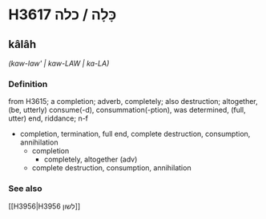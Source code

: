 # H3617 כָּלָה / כלה

## kâlâh

_(kaw-law' | kaw-LAW | ka-LA)_

### Definition

from H3615; a completion; adverb, completely; also destruction; altogether, (be, utterly) consume(-d), consummation(-ption), was determined, (full, utter) end, riddance; n-f

- completion, termination, full end, complete destruction, consumption, annihilation
  - completion
    - completely, altogether (adv)
  - complete destruction, consumption, annihilation

### See also

[[H3956|H3956 לשון]]
